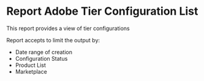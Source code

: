 # Report Adobe Tier Configuration List
This report provides a view of tier configurations

Report accepts to limit the output by:

* Date range of creation
* Configuration Status
* Product List
* Marketplace